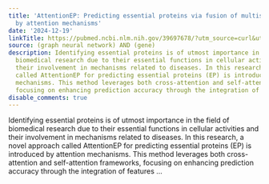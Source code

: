 ```yaml
---
title: 'AttentionEP: Predicting essential proteins via fusion of multiscale features
  by attention mechanisms'
date: '2024-12-19'
linkTitle: https://pubmed.ncbi.nlm.nih.gov/39697678/?utm_source=curl&utm_medium=rss&utm_campaign=pubmed-2&utm_content=1x5bM_TNL8gjogAcnslpo2s2PbDe-61JVM2h9yowOYSiZ7Dkrt&fc=20220919211934&ff=20241220170919&v=2.18.0.post9+e462414
source: (graph neural network) AND (gene)
description: Identifying essential proteins is of utmost importance in the field of
  biomedical research due to their essential functions in cellular activities and
  their involvement in mechanisms related to diseases. In this research, a novel approach
  called AttentionEP for predicting essential proteins (EP) is introduced by attention
  mechanisms. This method leverages both cross-attention and self-attention frameworks,
  focusing on enhancing prediction accuracy through the integration of features ...
disable_comments: true
---
```

Identifying essential proteins is of utmost importance in the field of biomedical research due to their essential functions in cellular activities and their involvement in mechanisms related to diseases. In this research, a novel approach called AttentionEP for predicting essential proteins (EP) is introduced by attention mechanisms. This method leverages both cross-attention and self-attention frameworks, focusing on enhancing prediction accuracy through the integration of features ...